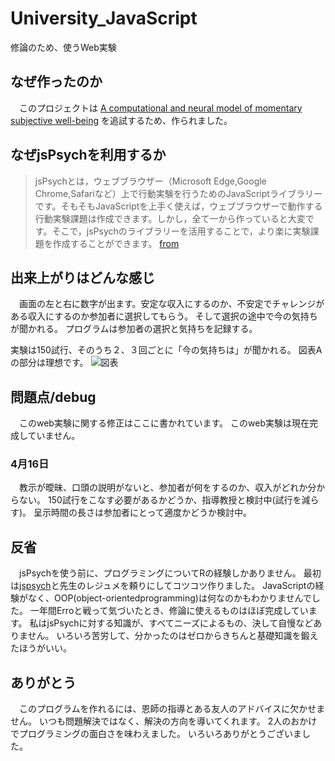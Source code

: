 # University_JavaScript
修論のため、使うWeb実験

## なぜ作ったのか
　このプロジェクトは
[A computational and neural model of momentary subjective well-being](https://www.pnas.org/content/111/33/12252)
を追試するため、作られました。

## なぜjsPsychを利用するか
>jsPsychとは，ウェブブラウザー（Microsoft Edge,Google Chrome,Safariなど）上で行動実験を行うためのJavaScriptライブラリーです。そもそもJavaScriptを上手く使えば，ウェブブラウザーで動作する行動実験課題は作成できます。しかし，全て一から作っていると大変です。そこで，jsPsychのライブラリーを活用することで，より楽に実験課題を作成することができます。
[from](https://kunisatolab.github.io/main/how-to-jspsych1.html)

## 出来上がりはどんな感じ
　画面の左と右に数字が出ます。安定な収入にするのか、不安定でチャレンジがある収入にするのか参加者に選択してもらう。
そして選択の途中で今の気持ちが聞かれる。
プログラムは参加者の選択と気持ちを記録する。

実験は150試行、そのうち２、３回ごとに「今の気持ちは」が聞かれる。
図表Aの部分は理想です。
![図表](https://www.pnas.org/content/pnas/111/33/12252/F1.large.jpg?width=800&height=600&carousel=1)



## 問題点/debug
　このweb実験に関する修正はここに書かれています。
このweb実験は現在完成していません。

### 4月16日
　教示が曖昧、口頭の説明がないと、参加者が何をするのか、収入がどれか分からない。
150試行をこなす必要があるかどうか、指導教授と検討中(試行を減らす)。
呈示時間の長さは参加者にとって適度かどうか検討中。

## 反省
　jsPsychを使う前に、プログラミングについてRの経験しかありません。
最初は[jspsych](https://www.jspsych.org/)と先生のレジュメを頼りにしてコツコツ作りました。
JavaScriptの経験がなく、OOP(object-orientedprogramming)は何なのかもわかりませんでした。
一年間Erroと戦って気づいたとき、修論に使えるものはほぼ完成しています。
私はjsPsychに対する知識が、すべてニーズによるもの、決して自慢などありません。
いろいろ苦労して、分かったのはゼロからきちんと基礎知識を鍛えたほうがいい。

## ありがとう
　このプログラムを作れるには、恩師の指導とある友人のアドバイスに欠かせません。
いつも問題解決ではなく、解決の方向を導いてくれます。
2人のおかけでプログラミングの面白さを味わえました。
いろいろありがとうございました。
